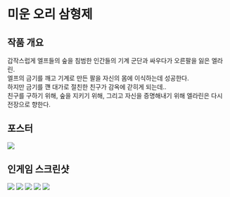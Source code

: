 # 미운 오리 삼형제

## 작품 개요
갑작스럽게 엘프들의 숲을 침범한 인간들의 기계 군단과 싸우다가 오른팔을 잃은 엘라린.  
엘프의 금기를 깨고 기계로 만든 팔을 자신의 몸에 이식하는데 성공한다.  
하지만 금기를 꺤 대가로 절친한 친구가 감옥에 갇히게 되는데..  
친구를 구하기 위해, 숲을 지키기 위해, 그리고 자신을 증명해내기 위해 엘라린은 다시 전장으로 향한다.  

## 포스터
![](https://i.imgur.com/ZlOmXqL.png)

## 인게임 스크린샷
![](https://i.imgur.com/iYicUMo.png)
![](https://i.imgur.com/yHsMQVN.png)
![](https://i.imgur.com/7uflJag.png)
![](https://i.imgur.com/Ykwj9cj.png)
![](https://i.imgur.com/fcPGbnJ.png)
